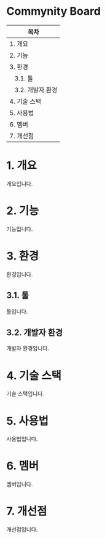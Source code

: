 Commynity Board
====
|목차|
|----|
|1. 개요|
|2. 기능|
|3. 환경|
|&nbsp;&nbsp;&nbsp;3.1. 툴|
|&nbsp;&nbsp;&nbsp;3.2. 개발자 환경|
|4. 기술 스택|
|5. 사용법|
|6. 멤버|
|7. 개선점|

# 1. 개요
개요입니다.
# 2. 기능
기능입니다.
# 3. 환경
환경입니다.
## 3.1. 툴
툴입니다.
## 3.2. 개발자 환경
개발자 환경입니다.
# 4. 기술 스택
기술 스택입니다.
# 5. 사용법
사용법입니다.
# 6. 멤버
멤버입니다.
# 7. 개선점
개선점입니다.
